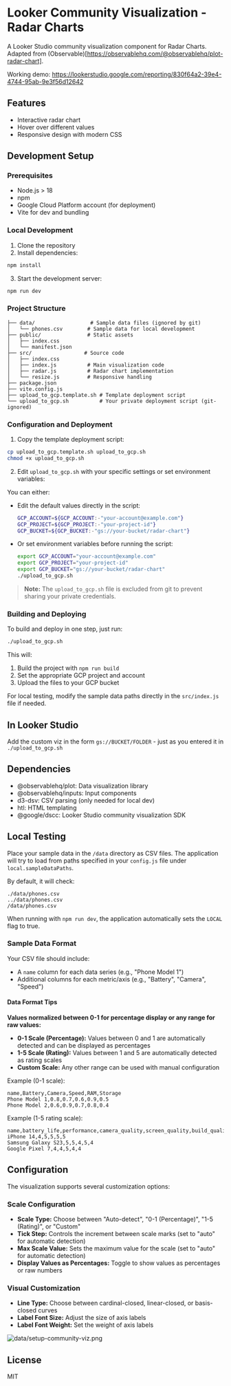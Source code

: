 # Looker Community Visualization - Radar Charts

A Looker Studio community visualization component for Radar Charts. Adapted from (Observable)[https://observablehq.com/@observablehq/plot-radar-chart].

Working demo: https://lookerstudio.google.com/reporting/830f64a2-39e4-4744-95ab-9e3f56d12642


## Features

- Interactive radar chart
- Hover over different values
- Responsive design with modern CSS

## Development Setup

### Prerequisites

- Node.js > 18
- npm
- Google Cloud Platform account (for deployment)
- Vite for dev and bundling

### Local Development

1. Clone the repository
2. Install dependencies:
```bash
npm install
```

3. Start the development server:
```bash
npm run dev
```

### Project Structure

```
├── data/                  # Sample data files (ignored by git)
│   └── phones.csv        # Sample data for local development
├── public/               # Static assets
│   ├── index.css
│   └── manifest.json
├── src/                 # Source code
│   ├── index.css
│   ├── index.js          # Main visualization code
│   ├── radar.js          # Radar chart implementation
│   └── resize.js         # Responsive handling
├── package.json
├── vite.config.js
├── upload_to_gcp.template.sh # Template deployment script
└── upload_to_gcp.sh          # Your private deployment script (git-ignored)
```

### Configuration and Deployment

1. Copy the template deployment script:
```bash
cp upload_to_gcp.template.sh upload_to_gcp.sh
chmod +x upload_to_gcp.sh
```

2. Edit `upload_to_gcp.sh` with your specific settings or set environment variables:

You can either:
- Edit the default values directly in the script:
  ```bash
  GCP_ACCOUNT=${GCP_ACCOUNT:-"your-account@example.com"}
  GCP_PROJECT=${GCP_PROJECT:-"your-project-id"}
  GCP_BUCKET=${GCP_BUCKET:-"gs://your-bucket/radar-chart"}
  ```

- Or set environment variables before running the script:
  ```bash
  export GCP_ACCOUNT="your-account@example.com"
  export GCP_PROJECT="your-project-id" 
  export GCP_BUCKET="gs://your-bucket/radar-chart"
  ./upload_to_gcp.sh
  ```

> **Note:** The `upload_to_gcp.sh` file is excluded from git to prevent sharing your private credentials.

### Building and Deploying

To build and deploy in one step, just run:

```bash
./upload_to_gcp.sh
```

This will:
1. Build the project with `npm run build`
2. Set the appropriate GCP project and account
3. Upload the files to your GCP bucket

For local testing, modify the sample data paths directly in the `src/index.js` file if needed.

## In Looker Studio

Add the custom viz in the form `gs://BUCKET/FOLDER` - just as you entered it in `./upload_to_gcp.sh`

## Dependencies

- @observablehq/plot: Data visualization library
- @observablehq/inputs: Input components
- d3-dsv: CSV parsing (only needed for local dev)
- htl: HTML templating
- @google/dscc: Looker Studio community visualization SDK

## Local Testing

Place your sample data in the `/data` directory as CSV files. The application will try to load from paths specified in your `config.js` file under `local.sampleDataPaths`.

By default, it will check:
```
./data/phones.csv
../data/phones.csv
/data/phones.csv
```

When running with `npm run dev`, the application automatically sets the `LOCAL` flag to true.

### Sample Data Format

Your CSV file should include:
- A `name` column for each data series (e.g., "Phone Model 1")
- Additional columns for each metric/axis (e.g., "Battery", "Camera", "Speed")

#### Data Format Tips

**Values normalized between 0-1 for percentage display or any range for raw values:**

- **0-1 Scale (Percentage):** Values between 0 and 1 are automatically detected and can be displayed as percentages
- **1-5 Scale (Rating):** Values between 1 and 5 are automatically detected as rating scales
- **Custom Scale:** Any other range can be used with manual configuration

Example (0-1 scale):
```csv
name,Battery,Camera,Speed,RAM,Storage
Phone Model 1,0.8,0.7,0.6,0.9,0.5
Phone Model 2,0.6,0.9,0.7,0.8,0.4
```

Example (1-5 rating scale):
```csv
name,battery_life,performance,camera_quality,screen_quality,build_quality
iPhone 14,4,5,5,5,5
Samsung Galaxy S23,5,5,4,5,4
Google Pixel 7,4,4,5,4,4
```

## Configuration

The visualization supports several customization options:

### Scale Configuration

- **Scale Type:** Choose between "Auto-detect", "0-1 (Percentage)", "1-5 (Rating)", or "Custom"
- **Tick Step:** Controls the increment between scale marks (set to "auto" for automatic detection)
- **Max Scale Value:** Sets the maximum value for the scale (set to "auto" for automatic detection)
- **Display Values as Percentages:** Toggle to show values as percentages or raw numbers

### Visual Customization

- **Line Type:** Choose between cardinal-closed, linear-closed, or basis-closed curves
- **Label Font Size:** Adjust the size of axis labels
- **Label Font Weight:** Set the weight of axis labels

![data/setup-community-viz.png](data/setup-community-viz.png)

## License

MIT
